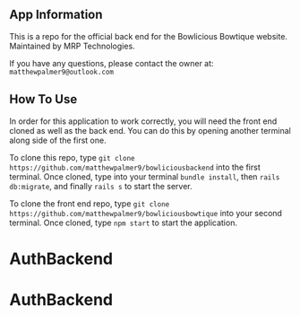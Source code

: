## App Information

This is a repo for the official back end for the Bowlicious Bowtique website. 
Maintained by MRP Technologies.

If you have any questions, please contact the owner at: `matthewpalmer9@outlook.com`

## How To Use
In order for this application to work correctly, you will need the front end cloned as well as the back end.
You can do this by opening another terminal along side of the first one.

To clone this repo, type `git clone https://github.com/matthewpalmer9/bowliciousbackend` into the first terminal.
Once cloned, type into your terminal `bundle install`, then `rails db:migrate`, and finally `rails s` to start the server.

To clone the front end repo, type `git clone https://github.com/matthewpalmer9/bowliciousbowtique` into your second terminal.
Once cloned, type `npm start` to start the application.
# AuthBackend
# AuthBackend
